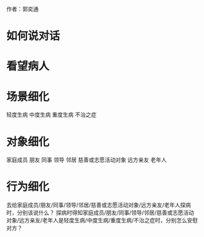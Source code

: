作者：郭奕通

# 如何说对话

# 看望病人

# 场景细化

轻度生病
中度生病
重度生病
不治之症

# 对象细化

家庭成员
朋友
同事
领导
邻居
慈善或志愿活动对象
远方亲友
老年人

# 行为细化

去给家庭成员/朋友/同事/领导/邻居/慈善或志愿活动对象/远方亲友/老年人探病时，分别该说什么？
探病时得知家庭成员/朋友/同事/领导/邻居/慈善或志愿活动对象/远方亲友/老年人是轻度生病/中度生病/重度生病/不治之症时，分别怎么安慰对方？
